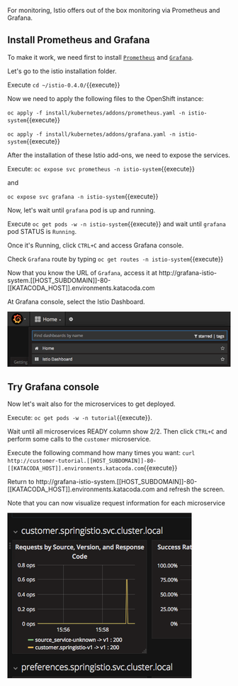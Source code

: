 For monitoring, Istio offers out of the box monitoring via Prometheus and Grafana.

## Install Prometheus and Grafana

To make it work, we need first to install [`Prometheus`](https://prometheus.io/) and [`Grafana`](https://grafana.com/). 

Let's go to the istio installation folder.

Execute `cd ~/istio-0.4.0/`{{execute}}

Now we need to apply the following files to the OpenShift instance:

`oc apply -f install/kubernetes/addons/prometheus.yaml -n istio-system`{{execute}}

`oc apply -f install/kubernetes/addons/grafana.yaml -n istio-system`{{execute}}

After the installation of these Istio add-ons, we need to expose the services.

Execute: `oc expose svc prometheus -n istio-system`{{execute}}

and 

`oc expose svc grafana -n istio-system`{{execute}}

Now, let's wait until `grafana` pod is up and running.

Execute `oc get pods -w -n istio-system`{{execute}} and wait until `grafana` pod STATUS is `Running`.

Once it's Running, click `CTRL+C` and access Grafana console.

Check `Grafana` route by typing `oc get routes -n istio-system`{{execute}}

Now that you know the URL of `Grafana`, access it at  http://grafana-istio-system.[[HOST_SUBDOMAIN]]-80-[[KATACODA_HOST]].environments.katacoda.com

At Grafana console, select the Istio Dashboard.

![](../../assets/monitoring/grafana.png)

## Try Grafana console

Now let's wait also for the microservices to get deployed.

Execute: `oc get pods -w -n tutorial`{{execute}}.

Wait until all microservices READY column show 2/2. Then click `CTRL+C` and perform some calls to the `customer` microservice.

Execute the following command how many times you want: `curl http://customer-tutorial.[[HOST_SUBDOMAIN]]-80-[[KATACODA_HOST]].environments.katacoda.com`{{execute}}

Return to http://grafana-istio-system.[[HOST_SUBDOMAIN]]-80-[[KATACODA_HOST]].environments.katacoda.com and refresh the screen.

Note that you can now visualize request information for each microservice

![](../../assets/monitoring/grafana-services.png)


